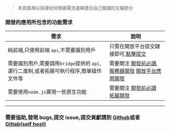 > 本頁面用以指導如何根據需求選擇適合自己閱讀的文檔部分

### 開發的應用所包含的功能需求

| 需求                                                                                   | 說明                                                                                                                                                                   |
| -------------------------------------------------------------------------------------- | ---------------------------------------------------------------------------------------------------------------------------------------------------------------------- |
| 純前端,只使用前端 `api`,不需要識別用戶                                                 | 只需在開放平台提交鏈接即可,<a href="https://open.yuanzhibang.com" target="_blank">點擊提交</a>                                                                         |
| 需要識別用戶,需要調用`bridge`提供的 `api`,運行二進制,或者拓展可執行程序,簡單操作文件等 | 需要關注 [開發前必讀](/#/before-develop/default ':ignore'),[服務器開發](/#/server-develop/default ':ignore') [開放平台應用開發](/#/open-app-develop/default ':ignore') |
| 需要使用`node.js`實現一些原生功能                                                      | 需要關注 [開發前必讀](/#/before-develop/default ':ignore') [拓展開發](/#/extension-develop/default ':ignore')                                                          |

---

### 需要協助,發現 bugs,提交 issue,提交貢獻請到 <a href="https://github.com/yuanzhibang-tool" target="_blank">Github</a>或者<a href="https://gitlab.yuanzhibang.com/yuanzhibang" target="_blank">Gitlab(self host)</a>
